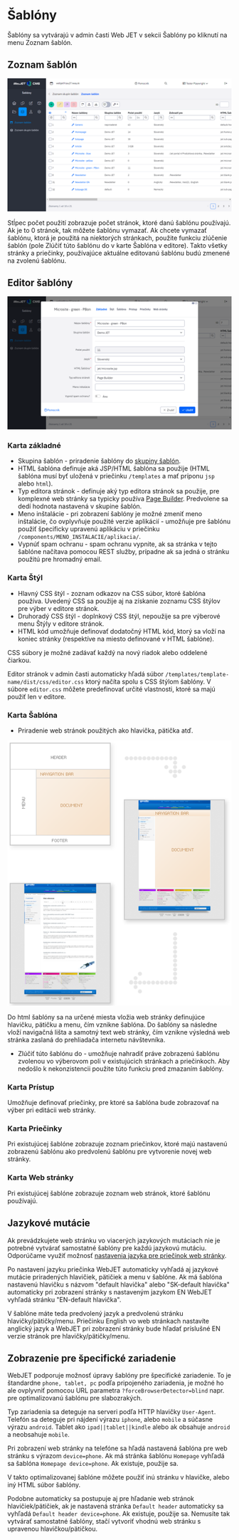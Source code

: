 # Šablóny

Šablóny sa vytvárajú v admin časti Web JET v sekcii Šablóny po kliknutí na menu Zoznam šablón.

## Zoznam šablón

![](templates.png)

Stĺpec počet použití zobrazuje počet stránok, ktoré danú šablónu používajú. Ak je to 0 stránok, tak môžete šablónu vymazať. Ak chcete vymazať šablónu, ktorá je použitá na niektorých stránkach, použite funkciu zlúčenie šablón (pole Zlúčiť túto šablónu do v karte Šablóna v editore). Takto všetky stránky a priečinky, používajúce aktuálne editovanú šablónu budú zmenené na zvolenú šablónu.

## Editor šablóny

![](templates-edit.png)

### Karta základné

- Skupina šablón - priradenie šablóny do [skupiny šablón](template-groups.md).
- HTML šablóna definuje aká JSP/HTML šablóna sa použije (HTML šablóna musí byť uložená v priečinku `/templates` a mať príponu `jsp` alebo `html`).
- Typ editora stránok - definuje aký typ editora stránok sa použije, pre komplexné web stránky sa typicky používa [Page Builder](../page-builder/README.md). Predvolene sa dedí hodnota nastavená v skupine šablón.
- Meno inštalácie - pri zobrazení šablóny je možné zmeniť meno inštalácie, čo ovplyvňuje použité verzie aplikácií - umožňuje pre šablónu použiť špecificky upravenú aplikáciu v priečinku `/components/MENO_INSTALACIE/aplikacia/`.
- Vypnúť spam ochranu - spam ochranu vypnite, ak sa stránka v tejto šablóne načítava pomocou REST služby, prípadne ak sa jedná o stránku použitú pre hromadný email.

### Karta Štýl

- Hlavný CSS štýl - zoznam odkazov na CSS súbor, ktoré šablóna používa. Uvedený CSS sa použije aj na získanie zoznamu CSS štýlov pre výber v editore stránok.
- Druhoradý CSS štýl - doplnkový CSS štýl, nepoužije sa pre výberové menu Štýly v editore stránok.
- HTML kód umožňuje definovať dodatočný HTML kód, ktorý sa vloží na koniec stránky (respektíve na miesto definované v HTML šablóne).

CSS súbory je možné zadávať každý na nový riadok alebo oddelené čiarkou.

Editor stránok v admin časti automaticky hľadá súbor `/templates/template-name/dist/css/editor.css` ktorý načíta spolu s CSS štýlom šablóny. V súbore `editor.css` môžete predefinovať určité vlastnosti, ktoré sa majú použiť len v editore.

### Karta Šablóna

- Priradenie web stránok použitých ako hlavička, pätička atď.

![](disp_process.png)

Do html šablóny sa na určené miesta vložia web stránky definujúce hlavičku, pätičku a menu, čím vznikne šablóna. Do šablóny sa následne vloží navigačná lišta a samotný text web stránky, čím vznikne výsledná web stránka zaslaná do prehliadača internetu návštevníka.

- Zlúčiť túto šablónu do - umožňuje nahradiť práve zobrazenú šablónu zvolenou vo výberovom poli v existujúcich stránkach a priečinkoch. Aby nedošlo k nekonzistencii použite túto funkciu pred zmazaním šablóny.

### Karta Prístup

Umožňuje definovať priečinky, pre ktoré sa šablóna bude zobrazovať na výber pri editácii web stránky.

### Karta Priečinky

Pri existujúcej šablóne zobrazuje zoznam priečinkov, ktoré majú nastavenú zobrazenú šablónu ako predvolenú šablónu pre vytvorenie novej web stránky.

### Karta Web stránky

Pri existujúcej šablóne zobrazuje zoznam web stránok, ktoré šablónu používajú.

## Jazykové mutácie

Ak prevádzkujete web stránku vo viacerých jazykových mutáciach nie je potrebné vytvárať samostatné šablóny pre každú jazykovú mutáciu. Odporúčame využiť možnosť [nastavenia jazyka pre priečinok web stránky](../../redactor/webpages/group.md#karta-šablóna).

Po nastavení jazyku priečinka WebJET automaticky vyhľadá aj jazykové mutácie priradených hlavičiek, pätičiek a menu v šablóne. Ak má šablóna nastavenú hlavičku s názvom "default hlavička" alebo "SK-default hlavička"  automaticky pri zobrazení stránky s nastaveným jazykom EN WebJET vyhľadá stránku "EN-default hlavička".

V šablóne máte teda predvolený jazyk a predvolenú stránku hlavičky/pätičky/menu. Priečinku English vo web stránkach nastavíte anglický jazyk a WebJET pri zobrazení stránky bude hľadať príslušné EN verzie stránok pre hlavičky/pätičky/menu.

## Zobrazenie pre špecifické zariadenie

WebJET podporuje možnosť úpravy šablóny pre špecifické zariadenie. To je štandardne `phone, tablet, pc` podľa pripojeného zariadenia, je možné ho ale ovplyvniť pomocou URL parametra `?forceBrowserDetector=blind` napr. pre optimalizovanú šablónu pre slabozrakých.

Typ zariadenia sa deteguje na serveri podľa HTTP hlavičky `User-Agent`. Telefón sa deteguje pri nájdení výrazu `iphone`, alebo `mobile` a súčasne výrazu `android`. Tablet ako `ipad||tablet||kindle` alebo ak obsahuje `android` a neobsahuje `mobile`.

Pri zobrazení web stránky na telefóne sa hľadá nastavená šablóna pre web stránku s výrazom `device=phone`. Ak má stránka šablónu `Homepage` vyhľadá sa šablóna `Homepage device=phone`. Ak existuje, použije sa.

V takto optimalizovanej šablóne môžete použiť inú stránku v hlavičke, alebo iný HTML súbor šablóny.

Podobne automaticky sa postupuje aj pre hľadanie web stránok hlavičiek/pätičiek, ak je nastavená stránka `Default header` automaticky sa vyhľadá `Default header device=phone`. Ak existuje, použije sa. Nemusíte tak vytvárať samostatné šablóny, stačí vytvoriť vhodnú web stránku s upravenou hlavičkou/pätičkou.
